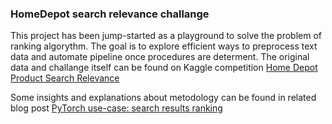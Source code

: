 ### HomeDepot search relevance challange

This project has been jump-started as a playground to solve the problem of ranking algorythm. The goal is to explore efficient ways to preprocess text data and automate pipeline once procedures are determent.
The original data and challange itself can be found on Kaggle competition [Home Depot Product Search Relevance](https://www.kaggle.com/c/home-depot-product-search-relevance/overview)

Some insights and explanations about metodology can be found in related blog post [PyTorch use-case: search results ranking](https://medium.com/@valentineburn/pytorch-use-case-search-results-ranking-86cea174f295)